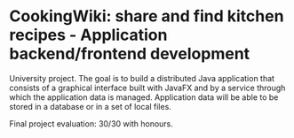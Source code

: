 # CookingWiki: share and find kitchen recipes - Application backend/frontend development
University project. The goal is to build a distributed Java application that consists of a graphical interface built with JavaFX and by a service through which the application data is managed. Application data will be able to be stored in a database or in a set of local files.

Final project evaluation: 30/30 with honours.
